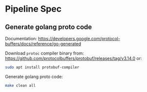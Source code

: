 # Pipeline Spec

## Generate golang proto code

Documentation: <https://developers.google.com/protocol-buffers/docs/reference/go-generated>

Download `protoc` compiler binary from: <https://github.com/protocolbuffers/protobuf/releases/tag/v3.14.0> or:

```bash
sudo apt install protobuf-compiler
```

Generate golang proto code:

```bash
make clean all
```
